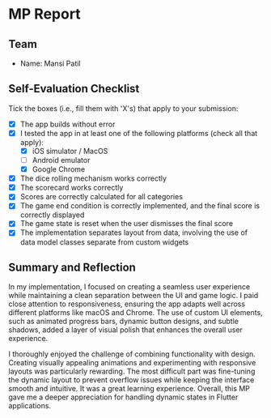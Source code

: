 # MP Report

## Team

- Name: Mansi Patil

## Self-Evaluation Checklist

Tick the boxes (i.e., fill them with 'X's) that apply to your submission:

- [X] The app builds without error
- [X] I tested the app in at least one of the following platforms (check all that apply):
  - [X] iOS simulator / MacOS
  - [ ] Android emulator
  - [X] Google Chrome
- [X] The dice rolling mechanism works correctly
- [X] The scorecard works correctly
- [X] Scores are correctly calculated for all categories
- [X] The game end condition is correctly implemented, and the final score is correctly displayed
- [X] The game state is reset when the user dismisses the final score
- [X] The implementation separates layout from data, involving the use of data model classes separate from custom widgets

## Summary and Reflection

In my implementation, I focused on creating a seamless user experience while maintaining a clean separation between the UI and game logic. I paid close attention to responsiveness, ensuring the app adapts well across different platforms like macOS and Chrome. The use of custom UI elements, such as animated progress bars, dynamic button designs, and subtle shadows, added a layer of visual polish that enhances the overall user experience. 

I thoroughly enjoyed the challenge of combining functionality with design. Creating visually appealing animations and experimenting with responsive layouts was particularly rewarding. The most difficult part was fine-tuning the dynamic layout to prevent overflow issues while keeping the interface smooth and intuitive. It was a great learning experience. Overall, this MP gave me a deeper appreciation for handling dynamic states in Flutter applications.

